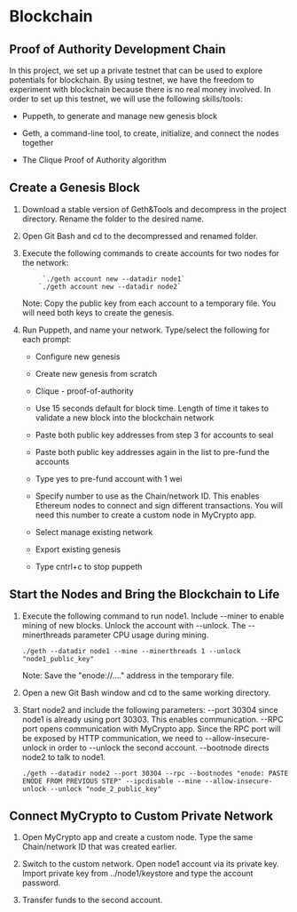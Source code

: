 # Blockchain

## Proof of Authority Development Chain

In this project, we set up a private testnet that can be used to explore potentials for blockchain. By using testnet, we have the freedom to experiment with blockchain because there is no real money involved. In order to set up this testnet, we will use the following skills/tools:

* Puppeth, to generate and manage new genesis block

* Geth, a command-line tool, to create, initialize, and connect the nodes together

* The Clique Proof of Authority algorithm

## Create a Genesis Block

1. Download a stable version of Geth&Tools and decompress in the project directory. Rename the folder to the desired name.

2. Open Git Bash and cd to the decompressed and renamed folder.

3. Execute the following commands to create accounts for two nodes for the network:

			`./geth account new --datadir node1`
		   `./geth account new --datadir node2`

	Note: Copy the public key from each account to a temporary file. You will need both keys to create the genesis.


4. Run Puppeth, and name your network. Type/select the following for each prompt:

	* Configure new genesis

	* Create new genesis from scratch

	* Clique - proof-of-authority

	* Use 15 seconds default for block time. Length of time it takes to validate a new block into the blockchain network

	* Paste both public key addresses from step 3 for accounts to seal

	* Paste both public key addresses again in the list to pre-fund the accounts

	* Type yes to pre-fund account with 1 wei

	* Specify number to use as the Chain/network ID. This enables Ethereum nodes to connect and sign different transactions. You will need this number to create a custom node in MyCrypto app.

	* Select manage existing network

	* Export existing genesis

	* Type cntrl+c to stop puppeth

## Start the Nodes and Bring the Blockchain to Life

1. Execute the following command to run node1. Include --miner to enable mining of new blocks. Unlock the account with --unlock. The --minerthreads parameter CPU usage during mining.

	`./geth --datadir node1 --mine --minerthreads 1 --unlock "node1_public_key"`

	Note: Save the "enode://...." address in the temporary file.

2. Open a new Git Bash window and cd to the same working directory.

3. Start node2 and include the following parameters: --port 30304 since node1 is already using port 30303. This enables communication. --RPC port opens communication with MyCrypto app. Since the RPC port will be exposed by HTTP communication, we need to --allow-insecure-unlock in order to --unlock the second account. --bootnode directs node2 to talk to node1.

	`./geth --datadir node2 --port 30304 --rpc --bootnodes "enode: PASTE ENODE FROM PREVIOUS STEP" --ipcdisable --mine --allow-insecure-unlock --unlock "node_2_public_key"`

## Connect MyCrypto to Custom Private Network

1. Open MyCrypto app and create a custom node. Type the same Chain/network ID that was created earlier.

2. Switch to the custom network. Open node1 account via its private key. Import private key from ../node1/keystore and type the account password.

3. Transfer funds to the second account.
